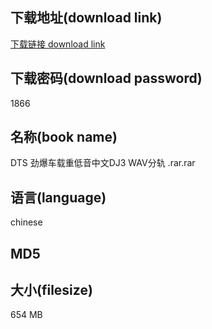 ## 下载地址(download link)
[下载链接 download link](https://voluble-croquembouche-d321dc.netlify.app/?s=DTS+%E5%8A%B2%E7%88%86%E8%BD%A6%E8%BD%BD%E9%87%8D%E4%BD%8E%E9%9F%B3%E4%B8%AD%E6%96%87DJ3+WAV%E5%88%86%E8%BD%A8+.rar)

## 下载密码(download password)
1866

## 名称(book name)
DTS 劲爆车载重低音中文DJ3 WAV分轨 .rar.rar

## 语言(language)
chinese

## MD5


## 大小(filesize)
654 MB
